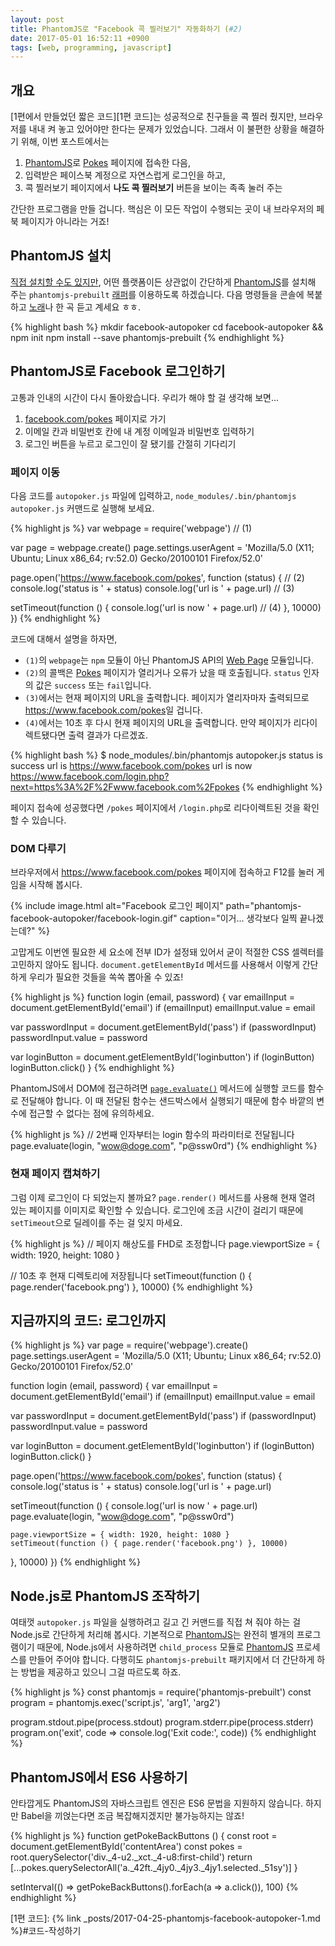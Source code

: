 ```yaml
---
layout: post
title: PhantomJS로 "Facebook 콕 찔러보기" 자동화하기 (#2)
date: 2017-05-01 16:52:11 +0900
tags: [web, programming, javascript]
---
```


## 개요
[1편에서 만들었던 짧은 코드][1편 코드]는 성공적으로 친구들을 콕 찔러 줬지만, 브라우저를 내내 켜 놓고 있어야만 한다는 문제가 있었습니다.
그래서 이 불편한 상황을 해결하기 위해, 이번 포스트에서는

1. [PhantomJS]로 [Pokes] 페이지에 접속한 다음,
1. 입력받은 페이스북 계정으로 자연스럽게 로그인을 하고,
1. 콕 찔러보기 페이지에서 **나도 콕 찔러보기** 버튼을 보이는 족족 눌러 주는

간단한 프로그램을 만들 겁니다. 핵심은 이 모든 작업이 수행되는 곳이 내 브라우저의 페북 페이지가 아니라는 거죠!

## PhantomJS 설치
[직접 설치할 수도 있지만](http://phantomjs.org/download.html), 어떤 플랫폼이든 상관없이 간단하게 [PhantomJS]를 설치해 주는 `phantomjs-prebuilt` [래퍼][Medium/phantomjs]를 이용하도록 하겠습니다. 다음 명령들을 콘솔에 복붙하고 [노래](https://youtu.be/h--P8HzYZ74)나 한 곡 듣고 계세요 ㅎㅎ.

{% highlight bash %}
mkdir facebook-autopoker
cd facebook-autopoker && npm init
npm install --save phantomjs-prebuilt
{% endhighlight %}

## PhantomJS로 Facebook 로그인하기
고통과 인내의 시간이 다시 돌아왔습니다. 우리가 해야 할 걸 생각해 보면...

1. [facebook.com/pokes][Pokes] 페이지로 가기
1. 이메일 칸과 비밀번호 칸에 내 계정 이메일과 비밀번호 입력하기
1. 로그인 버튼을 누르고 로그인이 잘 됐기를 간절히 기다리기

### 페이지 이동
다음 코드를 `autopoker.js` 파일에 입력하고, `node_modules/.bin/phantomjs autopoker.js` 커맨드로 실행해 보세요.

{% highlight js %}
var webpage = require('webpage') // (1)

var page = webpage.create()
page.settings.userAgent = 'Mozilla/5.0 (X11; Ubuntu; Linux x86_64; rv:52.0) Gecko/20100101 Firefox/52.0'

page.open('https://www.facebook.com/pokes', function (status) { // (2)
  console.log('status is ' + status)
  console.log('url is ' + page.url) // (3)

  setTimeout(function () {
    console.log('url is now ' + page.url) // (4)
  }, 10000)
})
{% endhighlight %}

코드에 대해서 설명을 하자면,

- `(1)`의 `webpage`는 `npm` 모듈이 아닌 PhantomJS API의 [Web Page] 모듈입니다.
- `(2)`의 콜백은 [Pokes] 페이지가 열리거나 오류가 났을 때 호출됩니다. `status` 인자의 값은 `success` 또는 `fail`입니다.
- `(3)`에서는 현재 페이지의 URL을 출력합니다. 페이지가 열리자마자 출력되므로 <https://www.facebook.com/pokes>일 겁니다.
- `(4)`에서는 10초 후 다시 현재 페이지의 URL을 출력합니다. 만약 페이지가 리다이렉트됐다면 출력 결과가 다르겠죠.

{% highlight bash %}
$ node_modules/.bin/phantomjs autopoker.js
status is success
url is https://www.facebook.com/pokes
url is now https://www.facebook.com/login.php?next=https%3A%2F%2Fwww.facebook.com%2Fpokes
{% endhighlight %}

페이지 접속에 성공했다면 `/pokes` 페이지에서 `/login.php`로 리다이렉트된 것을 확인할 수 있습니다.

### DOM 다루기
브라우저에서 <https://www.facebook.com/pokes> 페이지에 접속하고 F12를 눌러 게임을 시작해 봅시다.

{%
  include image.html
  alt="Facebook 로그인 페이지"
  path="phantomjs-facebook-autopoker/facebook-login.gif"
  caption="이거... 생각보다 일찍 끝나겠는데?"
%}

고맙게도 이번엔 필요한 세 요소에 전부 ID가 설정돼 있어서 굳이 적절한 CSS 셀렉터를 고민하지 않아도 됩니다.
`document.getElementById` 메서드를 사용해서 이렇게 간단하게 우리가 필요한 것들을 쏙쏙 뽑아올 수 있죠!

{% highlight js %}
function login (email, password) {
  var emailInput = document.getElementById('email')
  if (emailInput) emailInput.value = email

  var passwordInput = document.getElementById('pass')
  if (passwordInput) passwordInput.value = password

  var loginButton = document.getElementById('loginbutton')
  if (loginButton) loginButton.click()
}
{% endhighlight %}

PhantomJS에서 DOM에 접근하려면 [`page.evaluate()`][Evaluate] 메서드에 실행할 코드를 함수로 전달해야 합니다. 이 때 전달된 함수는 샌드박스에서 실행되기 때문에 함수 바깥의 변수에 접근할 수 없다는 점에 유의하세요.

{% highlight js %}
// 2번째 인자부터는 login 함수의 파라미터로 전달됩니다
page.evaluate(login, "wow@doge.com", "p@ssw0rd")
{% endhighlight %}

### 현재 페이지 캡쳐하기
그럼 이제 로그인이 다 되었는지 볼까요? `page.render()` 메서드를 사용해 현재 열려 있는 페이지를 이미지로 확인할 수 있습니다. 로그인에 조금 시간이 걸리기 때문에 `setTimeout`으로 딜레이를 주는 걸 잊지 마세요.

{% highlight js %}
// 페이지 해상도를 FHD로 조정합니다
page.viewportSize = { width: 1920, height: 1080 }

// 10초 후 현재 디렉토리에 저장됩니다
setTimeout(function () { page.render('facebook.png') }, 10000)
{% endhighlight %}

## 지금까지의 코드: 로그인까지
{% highlight js %}
var page = require('webpage').create()
page.settings.userAgent = 'Mozilla/5.0 (X11; Ubuntu; Linux x86_64; rv:52.0) Gecko/20100101 Firefox/52.0'

function login (email, password) {
  var emailInput = document.getElementById('email')
  if (emailInput) emailInput.value = email

  var passwordInput = document.getElementById('pass')
  if (passwordInput) passwordInput.value = password

  var loginButton = document.getElementById('loginbutton')
  if (loginButton) loginButton.click()
}

page.open('https://www.facebook.com/pokes', function (status) {
  console.log('status is ' + status)
  console.log('url is ' + page.url)

  setTimeout(function () {
    console.log('url is now ' + page.url)
    page.evaluate(login, "wow@doge.com", "p@ssw0rd")

    page.viewportSize = { width: 1920, height: 1080 }
    setTimeout(function () { page.render('facebook.png') }, 10000)
  }, 10000)
})
{% endhighlight %}

## Node.js로 PhantomJS 조작하기
여태껏 `autopoker.js` 파일을 실행하려고 길고 긴 커맨드를 직접 쳐 줘야 하는 걸 Node.js로 간단하게 처리해 봅시다. 기본적으로 [PhantomJS]는 완전히 별개의 프로그램이기 때문에, Node.js에서 사용하려면 `child_process` 모듈로 [PhantomJS] 프로세스를 만들어 주어야 합니다. 다행히도 `phantomjs-prebuilt` 패키지에서 더 간단하게 하는 방법을 제공하고 있으니 그걸 따르도록 하죠.

{% highlight js %}
const phantomjs = require('phantomjs-prebuilt')
const program = phantomjs.exec('script.js', 'arg1', 'arg2')

program.stdout.pipe(process.stdout)
program.stderr.pipe(process.stderr)
program.on('exit', code => console.log('Exit code:', code))
{% endhighlight %}

## PhantomJS에서 ES6 사용하기
안타깝게도 PhantomJS의 자바스크립트 엔진은 ES6 문법을 지원하지 않습니다. 하지만 Babel을 끼얹는다면 조금 복잡해지겠지만 불가능하지는 않죠!

{% highlight js %}
function getPokeBackButtons () {
  const root = document.getElementById('contentArea')
  const pokes = root.querySelector('div._4-u2._xct._4-u8:first-child')
  return [...pokes.querySelectorAll('a._42ft._4jy0._4jy3._4jy1.selected._51sy')]
}

setInterval(() => getPokeBackButtons().forEach(a => a.click()), 100)
{% endhighlight %}

[Pokes]: https://www.facebook.com/pokes
[PhantomJS]: http://phantomjs.org
[Web Page]: http://phantomjs.org/api/webpage/
[Evaluate]: http://phantomjs.org/api/webpage/method/evaluate.html
[Medium/phantomjs]: https://github.com/Medium/phantomjs
[1편 코드]: {% link _posts/2017-04-25-phantomjs-facebook-autopoker-1.md %}#코드-작성하기
